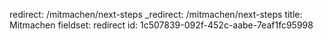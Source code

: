 redirect: /mitmachen/next-steps
_redirect: /mitmachen/next-steps
title: Mitmachen
fieldset: redirect
id: 1c507839-092f-452c-aabe-7eaf1fc95998

